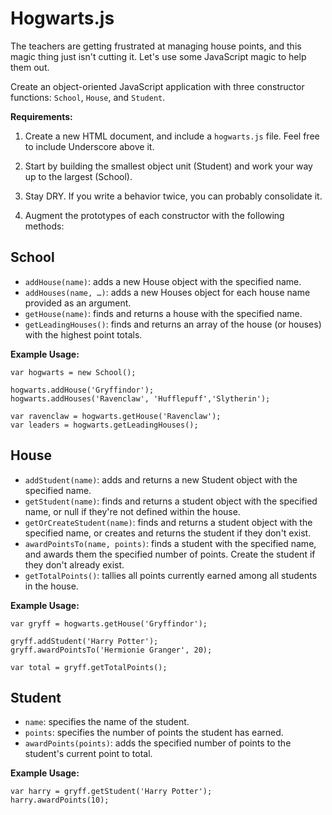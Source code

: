 # Hogwarts.js

The teachers are getting frustrated at managing house points, and this magic thing just isn't cutting it. Let's use some JavaScript magic to help them out.

Create an object-oriented JavaScript application with three constructor functions: `School`, `House`, and `Student`.

**Requirements:**

1. Create a new HTML document, and include a `hogwarts.js` file. Feel free to include Underscore above it.

2. Start by building the smallest object unit (Student) and work your way up to the largest (School).

3. Stay DRY. If you write a behavior twice, you can probably consolidate it.

4. Augment the prototypes of each constructor with the following methods:

## School

* `addHouse(name)`: adds a new House object with the specified name.
* `addHouses(name, …)`: adds a new Houses object for each house name provided as an argument.
* `getHouse(name)`: finds and returns a house with the specified name.
* `getLeadingHouses()`: finds and returns an array of the house (or houses) with the highest point totals.

**Example Usage:**

```
var hogwarts = new School();

hogwarts.addHouse('Gryffindor');
hogwarts.addHouses('Ravenclaw', 'Hufflepuff','Slytherin');

var ravenclaw = hogwarts.getHouse('Ravenclaw');
var leaders = hogwarts.getLeadingHouses();
```

## House

* `addStudent(name)`: adds and returns a new Student object with the specified name.
* `getStudent(name)`: finds and returns a student object with the specified name, or null if they're not defined within the house.
* `getOrCreateStudent(name)`: finds and returns a student object with the specified name, or creates and returns the student if they don't exist.
* `awardPointsTo(name, points)`: finds a student with the specified name, and awards them the specified number of points. Create the student if they don't already exist.
* `getTotalPoints()`: tallies all points currently earned among all students in the house.

**Example Usage:**

```
var gryff = hogwarts.getHouse('Gryffindor');

gryff.addStudent('Harry Potter');
gryff.awardPointsTo('Hermionie Granger', 20);

var total = gryff.getTotalPoints();
```

## Student

* `name`: specifies the name of the student.
* `points`: specifies the number of points the student has earned.
* `awardPoints(points)`: adds the specified number of points to the student's current point to total.


**Example Usage:**

```
var harry = gryff.getStudent('Harry Potter');
harry.awardPoints(10);
```
